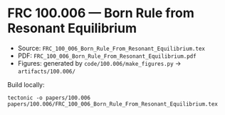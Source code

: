 # FRC 100.006 — Born Rule from Resonant Equilibrium

- Source: `FRC_100_006_Born_Rule_From_Resonant_Equilibrium.tex`
- PDF: `FRC_100_006_Born_Rule_From_Resonant_Equilibrium.pdf`
- Figures: generated by `code/100.006/make_figures.py` → `artifacts/100.006/`

Build locally:
```
tectonic -o papers/100.006 papers/100.006/FRC_100_006_Born_Rule_From_Resonant_Equilibrium.tex
```
